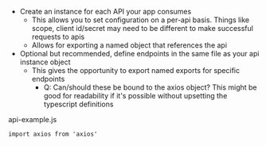 - Create an instance for each API your app consumes
	- This allows you to set configuration on a per-api basis. Things like scope, client id/secret may need to be different to make successful requests to apis
	- Allows for exporting a named object that references the api
- Optional but recommended, define endpoints in the same file as your api instance object
	- This gives the opportunity to export named exports for specific endpoints
		- Q: Can/should these be bound to the axios object? This might be good for readability if it's possible without upsetting the typescript definitions

api-example.js
```
import axios from 'axios'



```